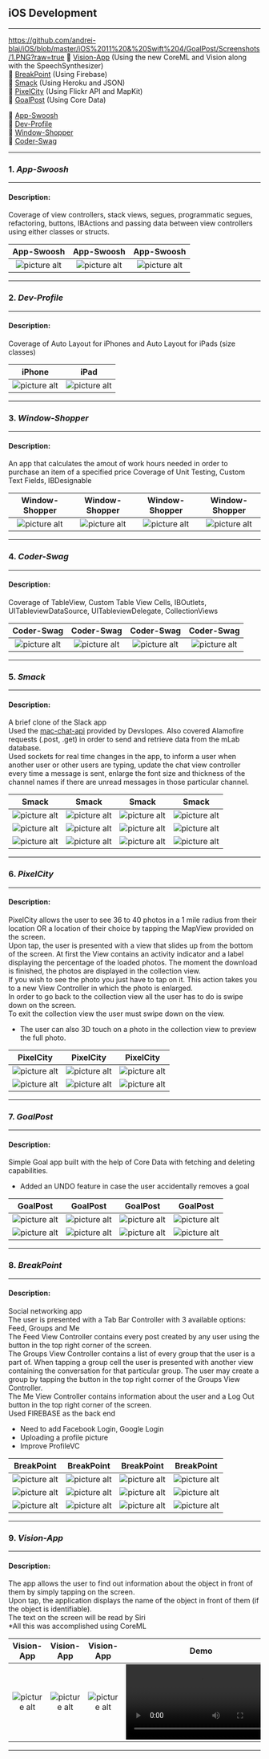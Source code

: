 ## iOS Development ##

- - - -
https://github.com/andrei-blaj/iOS/blob/master/iOS%2011%20&%20Swift%204/GoalPost/Screenshots/1.PNG?raw=true
📌 [Vision-App](https://github.com/andrei-blaj/iOS#9-vision-app) (Using the new CoreML and Vision along with the SpeechSynthesizer) <br />
📌 [BreakPoint](https://github.com/andrei-blaj/iOS#8-breakpoint) (Using Firebase) <br />
📌 [Smack](https://github.com/andrei-blaj/iOS#5-smack) (Using Heroku and JSON) <br />
📌 [PixelCity](https://github.com/andrei-blaj/iOS#6-pixelcity) (Using Flickr API and MapKit) <br />
📌 [GoalPost](https://github.com/andrei-blaj/iOS#7-goalpost) (Using Core Data) <br />


📌 [App-Swoosh](https://github.com/andrei-blaj/iOS#1-app-swoosh) <br />
📌 [Dev-Profile](https://github.com/andrei-blaj/iOS#2-dev-profile) <br />
📌 [Window-Shopper](https://github.com/andrei-blaj/iOS#3-window-shopper) <br />
📌 [Coder-Swag](https://github.com/andrei-blaj/iOS#4-coder-swag) <br />

- - - -

### __1.__ _App-Swoosh_ ###

- - - -

#### Description: ####
Coverage of view controllers, stack views, segues, programmatic segues, refactoring, buttons, IBActions and passing data between view controllers using either classes or structs.  

App-Swoosh             	                           									                     		     | App-Swoosh                                                                                                                 | App-Swoosh
:-----------------------------------------------------------------------------------------------------------------------------------------------------------:|:-------------------------------------------------------------------------------------------------------------------------------------------------------------:|:-------------------------------------------------------------------------------------------------------------------------------------------------------------:
![picture alt](https://github.com/andrei-blaj/iOS/blob/master/iOS%2011%20&%20Swift%204/app-swoosh/Screenshots/1.png?raw=true "First screen") | ![picture alt](https://github.com/andrei-blaj/iOS/blob/master/iOS%2011%20&%20Swift%204/app-swoosh/Screenshots/2.png?raw=true "Second screen") | ![picture alt](https://github.com/andrei-blaj/iOS/blob/master/iOS%2011%20&%20Swift%204/app-swoosh/Screenshots/3.png?raw=true "Third screen")

- - - -

### __2.__ _Dev-Profile_ ###

- - - -

#### Description: ####
Coverage of Auto Layout for iPhones and Auto Layout for iPads (size classes)

iPhone	                           									                     		   	             | iPad
:-----------------------------------------------------------------------------------------------------------------------------------------------------------:|:-------------------------------------------------------------------------------------------------------------------------------------------------------------:
![picture alt](https://github.com/andrei-blaj/iOS/blob/master/iOS%2011%20&%20Swift%204/dev-profile/Screenshots/1.png?raw=true "First screen") | ![picture alt](https://github.com/andrei-blaj/iOS/blob/master/iOS%2011%20&%20Swift%204/dev-profile/Screenshots/2.png?raw=true "Second screen")

- - - -

### __3.__ _Window-Shopper_ ###

- - - -

#### Description: ####
An app that calculates the amout of work hours needed in order to purchase an item of a specified price
Coverage of Unit Testing, Custom Text Fields, IBDesignable

Window-Shopper                                                                                                                  | Window-Shopper                                                                                                                  | Window-Shopper                                                                                                                  | Window-Shopper
:-----------------------------------------------------------------------------------------------------------------------------------------------------------:|:-------------------------------------------------------------------------------------------------------------------------------------------------------------:|:-----------------------------------------------------------------------------------------------------------------------------------------------------------:|:-------------------------------------------------------------------------------------------------------------------------------------------------------------:
![picture alt](https://github.com/andrei-blaj/iOS/blob/master/iOS%2011%20&%20Swift%204/window-shopper/Screenshots/1.png?raw=true "First screen") | ![picture alt](https://github.com/andrei-blaj/iOS/blob/master/iOS%2011%20&%20Swift%204/window-shopper/Screenshots/2.png?raw=true "Second screen") | ![picture alt](https://github.com/andrei-blaj/iOS/blob/master/iOS%2011%20&%20Swift%204/window-shopper/Screenshots/3.png?raw=true "Third screen") | ![picture alt](https://github.com/andrei-blaj/iOS/blob/master/iOS%2011%20&%20Swift%204/window-shopper/Screenshots/4.png?raw=true "Fourth screen")

- - - -

### __4.__ _Coder-Swag_ ###

- - - -

#### Description: ####
Coverage of TableView, Custom Table View Cells, IBOutlets, UITableviewDataSource, UITableviewDelegate, CollectionViews

Coder-Swag                                                                                                                  | Coder-Swag                                                                                                                  | Coder-Swag                                                                                                                  | Coder-Swag
:-----------------------------------------------------------------------------------------------------------------------------------------------------------:|:-------------------------------------------------------------------------------------------------------------------------------------------------------------:|:-----------------------------------------------------------------------------------------------------------------------------------------------------------:|:-------------------------------------------------------------------------------------------------------------------------------------------------------------:
![picture alt](https://github.com/andrei-blaj/iOS/blob/master/iOS%2011%20&%20Swift%204/coder-swag/Screenshots/1.png?raw=true "First screen") | ![picture alt](https://github.com/andrei-blaj/iOS/blob/master/iOS%2011%20&%20Swift%204/coder-swag/Screenshots/2.png?raw=true "Second screen") | ![picture alt](https://github.com/andrei-blaj/iOS/blob/master/iOS%2011%20&%20Swift%204/coder-swag/Screenshots/3.png?raw=true "Third screen") | ![picture alt](https://github.com/andrei-blaj/iOS/blob/master/iOS%2011%20&%20Swift%204/coder-swag/Screenshots/4.png?raw=true "Fourth screen")

- - - -

### __5.__ _Smack_ ###

- - - -

#### Description: ####
A brief clone of the Slack app <br />
Used the [mac-chat-api](https://github.com/devslopes/mac-chat-api) provided by Devslopes. Also covered Alamofire requests (.post, .get) in order to send and retrieve data from the mLab database. <br />
Used sockets for real time changes in the app, to inform a user when another user or other users are typing, update the chat view controller every time a message is sent, enlarge the font size and thickness of the channel names if there are unread messages in those particular channel. <br />

Smack                                                                                                                  | Smack                                                                                                                  | Smack                                                                                                                 | Smack
:-----------------------------------------------------------------------------------------------------------------------------------------------------------:|:-------------------------------------------------------------------------------------------------------------------------------------------------------------:|:-----------------------------------------------------------------------------------------------------------------------------------------------------------:|:-------------------------------------------------------------------------------------------------------------------------------------------------------------:
![picture alt](https://github.com/andrei-blaj/iOS/blob/master/iOS%2011%20&%20Swift%204/Smack/Screenshots/1.png?raw=true "First screen") | ![picture alt](https://github.com/andrei-blaj/iOS/blob/master/iOS%2011%20&%20Swift%204/Smack/Screenshots/2.png?raw=true "Second screen") | ![picture alt](https://github.com/andrei-blaj/iOS/blob/master/iOS%2011%20&%20Swift%204/Smack/Screenshots/3.png?raw=true "First screen") | ![picture alt](https://github.com/andrei-blaj/iOS/blob/master/iOS%2011%20&%20Swift%204/Smack/Screenshots/4.png?raw=true "Second screen")
![picture alt](https://github.com/andrei-blaj/iOS/blob/master/iOS%2011%20&%20Swift%204/Smack/Screenshots/5.png?raw=true "First screen") | ![picture alt](https://github.com/andrei-blaj/iOS/blob/master/iOS%2011%20&%20Swift%204/Smack/Screenshots/6.png?raw=true "Second screen") | ![picture alt](https://github.com/andrei-blaj/iOS/blob/master/iOS%2011%20&%20Swift%204/Smack/Screenshots/7.png?raw=true "First screen") | ![picture alt](https://github.com/andrei-blaj/iOS/blob/master/iOS%2011%20&%20Swift%204/Smack/Screenshots/8.png?raw=true "Second screen")
![picture alt](https://github.com/andrei-blaj/iOS/blob/master/iOS%2011%20&%20Swift%204/Smack/Screenshots/9.png?raw=true "First screen") | ![picture alt](https://github.com/andrei-blaj/iOS/blob/master/iOS%2011%20&%20Swift%204/Smack/Screenshots/10.png?raw=true "Second screen") | ![picture alt](https://github.com/andrei-blaj/iOS/blob/master/iOS%2011%20&%20Swift%204/Smack/Screenshots/11.png?raw=true "First screen") | ![picture alt](https://github.com/andrei-blaj/iOS/blob/master/iOS%2011%20&%20Swift%204/Smack/Screenshots/12.png?raw=true "Second screen")

- - - -

### __6.__ _PixelCity_ ###

- - - -

#### Description: ####
PixelCity allows the user to see 36 to 40 photos in a 1 mile radius from their location OR a location of their choice by tapping the MapView provided on the screen. <br />
Upon tap, the user is presented with a view that slides up from the bottom of the screen. At first the View contains an activity indicator and a label displaying the percentage of the loaded photos. The moment the download is finished, the photos are displayed in the collection view. <br />
If you wish to see the photo you just have to tap on it. This action takes you to a new View Controller in which the photo is enlarged. <br />
In order to go back to the collection view all the user has to do is swipe down on the screen. <br />
To exit the collection view the user must swipe down on the view. <br />
* The user can also 3D touch on a photo in the collection view to preview the full photo.

PixelCity                                                                                                                 | PixelCity                                                                                                                 | PixelCity
:-----------------------------------------------------------------------------------------------------------------------------------------------------------:|:-------------------------------------------------------------------------------------------------------------------------------------------------------------:|:-------------------------------------------------------------------------------------------------------------------------------------------------------------:
![picture alt](https://github.com/andrei-blaj/iOS/blob/master/iOS%2011%20&%20Swift%204/PixelCity/Screenshots/1.PNG?raw=true "First screen") | ![picture alt](https://github.com/andrei-blaj/iOS/blob/master/iOS%2011%20&%20Swift%204/PixelCity/Screenshots/2.PNG?raw=true "Second screen") | ![picture alt](https://github.com/andrei-blaj/iOS/blob/master/iOS%2011%20&%20Swift%204/PixelCity/Screenshots/3.PNG?raw=true "First screen")
![picture alt](https://github.com/andrei-blaj/iOS/blob/master/iOS%2011%20&%20Swift%204/PixelCity/Screenshots/4.PNG?raw=true "Second screen") | ![picture alt](https://github.com/andrei-blaj/iOS/blob/master/iOS%2011%20&%20Swift%204/PixelCity/Screenshots/5.PNG?raw=true "First screen") | ![picture alt](https://github.com/andrei-blaj/iOS/blob/master/iOS%2011%20&%20Swift%204/PixelCity/Screenshots/6.PNG?raw=true "Second screen")

- - - -

### __7.__ _GoalPost_ ###

- - - -

#### Description: ####
Simple Goal app built with the help of Core Data with fetching and deleting capabilities. <br />
* Added an UNDO feature in case the user accidentally removes a goal  

GoalPost                                                                                                                  | GoalPost                                                                                                                 | GoalPost                                                                                                                  | GoalPost
:-----------------------------------------------------------------------------------------------------------------------------------------------------------:|:-------------------------------------------------------------------------------------------------------------------------------------------------------------:|:-----------------------------------------------------------------------------------------------------------------------------------------------------------:|:-------------------------------------------------------------------------------------------------------------------------------------------------------------:
![picture alt](https://github.com/andrei-blaj/iOS/blob/master/iOS%2011%20&%20Swift%204/GoalPost/Screenshots/1.PNG?raw=true "First screen") | ![picture alt](https://github.com/andrei-blaj/iOS/blob/master/iOS%2011%20&%20Swift%204/GoalPost/Screenshots/2.PNG?raw=true "Second screen") | ![picture alt](https://github.com/andrei-blaj/iOS/blob/master/iOS%2011%20&%20Swift%204/GoalPost/Screenshots/3.PNG?raw=true "First screen") | ![picture alt](https://github.com/andrei-blaj/iOS/blob/master/iOS%2011%20&%20Swift%204/GoalPost/Screenshots/4.PNG?raw=true "Second screen")
![picture alt](https://github.com/andrei-blaj/iOS/blob/master/iOS%2011%20&%20Swift%204/GoalPost/Screenshots/5.PNG?raw=true "First screen") | ![picture alt](https://github.com/andrei-blaj/iOS/blob/master/iOS%2011%20&%20Swift%204/GoalPost/Screenshots/6.PNG?raw=true "Second screen") | ![picture alt](https://github.com/andrei-blaj/iOS/blob/master/iOS%2011%20&%20Swift%204/GoalPost/Screenshots/7.PNG?raw=true "First screen") | ![picture alt](https://github.com/andrei-blaj/iOS/blob/master/iOS%2011%20&%20Swift%204/GoalPost/Screenshots/8.PNG?raw=true "Second screen")

- - - -

### __8.__ _BreakPoint_ ###

- - - -

#### Description: ####
Social networking app <br />
The user is presented with a Tab Bar Controller with 3 available options: Feed, Groups and Me <br />
The Feed View Controller contains every post created by any user using the button in the top right corner of the screen. <br />
The Groups View Controller contains a list of every group that the user is a part of. When tapping a group cell the user is presented with another view containing the conversation for that particular group. The user may create a group by tapping the button in the top right corner of the Groups View Controller.<br />
The Me View Controller contains information about the user and a Log Out button in the top right corner of the screen. <br />
Used FIREBASE as the back end <br />
* Need to add Facebook Login, Google Login
* Uploading a profile picture
* Improve ProfileVC

BreakPoint                                                                                                                 | BreakPoint                                                                                                                  | BreakPoint                                                                                                                  | BreakPoint
:-----------------------------------------------------------------------------------------------------------------------------------------------------------:|:-------------------------------------------------------------------------------------------------------------------------------------------------------------:|:-----------------------------------------------------------------------------------------------------------------------------------------------------------:|:-------------------------------------------------------------------------------------------------------------------------------------------------------------:
![picture alt](https://github.com/andrei-blaj/iOS/blob/master/iOS%2011%20&%20Swift%204/breakPoint/Screenshots/1.PNG?raw=true "First screen") | ![picture alt](https://github.com/andrei-blaj/iOS/blob/master/iOS%2011%20&%20Swift%204/breakPoint/Screenshots/2.PNG?raw=true "Second screen") | ![picture alt](https://github.com/andrei-blaj/iOS/blob/master/iOS%2011%20&%20Swift%204/breakPoint/Screenshots/3.PNG?raw=true "First screen") | ![picture alt](https://github.com/andrei-blaj/iOS/blob/master/iOS%2011%20&%20Swift%204/breakPoint/Screenshots/4.PNG?raw=true "Second screen")
![picture alt](https://github.com/andrei-blaj/iOS/blob/master/iOS%2011%20&%20Swift%204/breakPoint/Screenshots/5.PNG?raw=true "First screen") | ![picture alt](https://github.com/andrei-blaj/iOS/blob/master/iOS%2011%20&%20Swift%204/breakPoint/Screenshots/6.PNG?raw=true "Second screen") | ![picture alt](https://github.com/andrei-blaj/iOS/blob/master/iOS%2011%20&%20Swift%204/breakPoint/Screenshots/7.PNG?raw=true "First screen") | ![picture alt](https://github.com/andrei-blaj/iOS/blob/master/iOS%2011%20&%20Swift%204/breakPoint/Screenshots/8.PNG?raw=true "Second screen")
![picture alt](https://github.com/andrei-blaj/iOS/blob/master/iOS%2011%20&%20Swift%204/breakPoint/Screenshots/9.PNG?raw=true "First screen") | ![picture alt](https://github.com/andrei-blaj/iOS/blob/master/iOS%2011%20&%20Swift%204/breakPoint/Screenshots/10.PNG?raw=true "Second screen") | ![picture alt](https://github.com/andrei-blaj/iOS/blob/master/iOS%2011%20&%20Swift%204/breakPoint/Screenshots/11.PNG?raw=true "First screen") | ![picture alt](https://github.com/andrei-blaj/iOS/blob/master/iOS%2011%20&%20Swift%204/breakPoint/Screenshots/12.PNG?raw=true "Second screen")

- - - -

### __9.__ _Vision-App_ ###

- - - -

#### Description: ####
The app allows the user to find out information about the object in front of them by simply tapping on the screen. <br />
Upon tap, the application displays the name of the object in front of them (if the object is identifiable). <br />
The text on the screen will be read by Siri <br />
*All this was accomplished using CoreML

Vision-App                                                                                                                 | Vision-App                                                                                                                | Vision-App                                                                                                                 | Demo
:-----------------------------------------------------------------------------------------------------------------------------------------------------------:|:-------------------------------------------------------------------------------------------------------------------------------------------------------------:|:-----------------------------------------------------------------------------------------------------------------------------------------------------------:|:-------------------------------------------------------------------------------------------------------------------------------------------------------------:
![picture alt](https://github.com/andrei-blaj/iOS/blob/master/iOS%2011%20&%20Swift%204/Vision-App/Screenshots/1.PNG?raw=true "First screen") | ![picture alt](https://github.com/andrei-blaj/iOS/blob/master/iOS%2011%20&%20Swift%204/Vision-App/Screenshots/2.PNG?raw=true "Second screen") | ![picture alt](https://github.com/andrei-blaj/iOS/blob/master/iOS%2011%20&%20Swift%204/Vision-App/Screenshots/3.PNG?raw=true "First screen") | ![picture alt](https://github.com/andrei-blaj/iOS/blob/master/iOS%2011%20&%20Swift%204/Vision-App/Demo/demo.mp4?raw=true "Second screen")

- - - -
